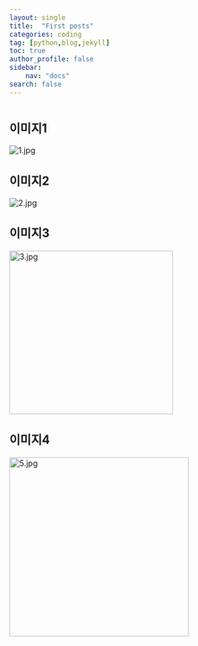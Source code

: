 ```yaml
---
layout: single
title:  "First posts"
categories: coding
tag: [python,blog,jekyll]
toc: true
author_profile: false
sidebar:
    nav: "docs"
search: false    
---
```


# 

## 이미지1

![1.jpg](https://raw.githubusercontent.com/hdyoon93/save-image-repo/main/2023/01/12-22-42-00-1.jpg)

## 이미지2

![2.jpg](https://raw.githubusercontent.com/hdyoon93/save-image-repo/main/2023/01/12-22-42-20-2.jpg)

## 이미지3

<img title="" src="https://raw.githubusercontent.com/hdyoon93/save-image-repo/main/2023/01/12-22-42-29-3.jpg" alt="3.jpg" width="292" data-align="right">

## 이미지4

<img title="" src="https://raw.githubusercontent.com/hdyoon93/save-image-repo/main/2023/01/13-08-43-50-5.jpg" alt="5.jpg" width="320" data-align="center">